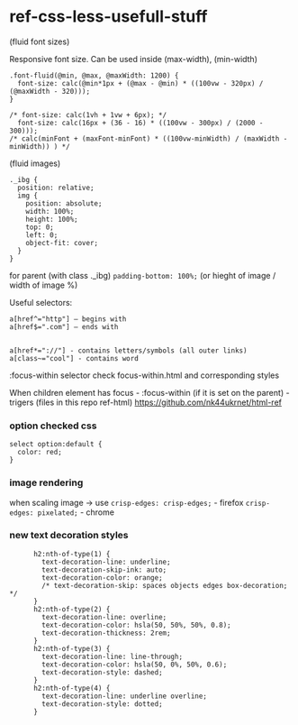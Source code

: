 # ref-css-less-usefull-stuff 


(fluid font sizes)

Responsive font size.
Can be used inside (max-width), (min-width)

```
.font-fluid(@min, @max, @maxWidth: 1200) {
  font-size: calc(@min*1px + (@max - @min) * ((100vw - 320px) / (@maxWidth - 320)));
}
```

```
/* font-size: calc(1vh + 1vw + 6px); */
  font-size: calc(16px + (36 - 16) * ((100vw - 300px) / (2000 - 300)));
/* calc(minFont + (maxFont-minFont) * ((100vw-minWidth) / (maxWidth - minWidth)) ) */
```


(fluid images)

```
._ibg {
  position: relative;
  img {
    position: absolute;
    width: 100%;
    height: 100%;
    top: 0;
    left: 0;
    object-fit: cover;
  }
}
```

for parent (with class ._ibg)
`padding-bottom: 100%;` (or hieght of image / width of image %)

Useful selectors:
```
a[href^="http"] — begins with
a[href$=".com"] — ends with


a[href*="://"] - contains letters/symbols (all outer links)
a[class~="cool"] - contains word
```


:focus-within selector
check focus-within.html and corresponding styles

When children element has focus - :focus-within (if it is set on the parent) - trigers (files in this repo ref-html) https://github.com/nk44ukrnet/html-ref

### option checked css

```
select option:default {
  color: red;
}
```

### image rendering

when scaling image -> use
`crisp-edges: crisp-edges;` - firefox  `crisp-edges: pixelated;` - chrome


### new text decoration styles

```
      h2:nth-of-type(1) {
        text-decoration-line: underline;
        text-decoration-skip-ink: auto;
        text-decoration-color: orange;
        /* text-decoration-skip: spaces objects edges box-decoration; */
      }
      h2:nth-of-type(2) {
        text-decoration-line: overline;
        text-decoration-color: hsla(50, 50%, 50%, 0.8);
        text-decoration-thickness: 2rem;
      }
      h2:nth-of-type(3) {
        text-decoration-line: line-through;
        text-decoration-color: hsla(50, 0%, 50%, 0.6);
        text-decoration-style: dashed;
      }
      h2:nth-of-type(4) {
        text-decoration-line: underline overline;
        text-decoration-style: dotted;
      }
```
